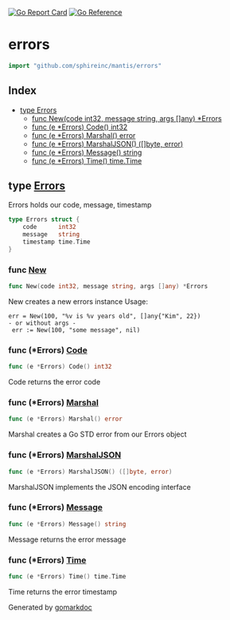 <!-- Code generated by gomarkdoc. DO NOT EDIT -->

[![Go Report Card](https://goreportcard.com/badge/github.com/sphireinc/mantis)](https://goreportcard.com/report/github.com/sphireinc/mantis)
[![Go Reference](https://pkg.go.dev/badge/github.com/sphireinc/mantis.svg)](https://pkg.go.dev/github.com/sphireinc/mantis)



# errors

```go
import "github.com/sphireinc/mantis/errors"
```

## Index

- [type Errors](<#Errors>)
  - [func New\(code int32, message string, args \[\]any\) \*Errors](<#New>)
  - [func \(e \*Errors\) Code\(\) int32](<#Errors.Code>)
  - [func \(e \*Errors\) Marshal\(\) error](<#Errors.Marshal>)
  - [func \(e \*Errors\) MarshalJSON\(\) \(\[\]byte, error\)](<#Errors.MarshalJSON>)
  - [func \(e \*Errors\) Message\(\) string](<#Errors.Message>)
  - [func \(e \*Errors\) Time\(\) time.Time](<#Errors.Time>)


<a name="Errors"></a>
## type [Errors](<https://github.com/sphireinc/mantis/blob/master/errors/error.go#L10-L14>)

Errors holds our code, message, timestamp

```go
type Errors struct {
    code      int32
    message   string
    timestamp time.Time
}
```

<a name="New"></a>
### func [New](<https://github.com/sphireinc/mantis/blob/master/errors/error.go#L37>)

```go
func New(code int32, message string, args []any) *Errors
```

New creates a new errors instance Usage:

```
err = New(100, "%v is %v years old", []any{"Kim", 22})
- or without args -
 err := New(100, "some message", nil)
```

<a name="Errors.Code"></a>
### func \(\*Errors\) [Code](<https://github.com/sphireinc/mantis/blob/master/errors/error.go#L17>)

```go
func (e *Errors) Code() int32
```

Code returns the error code

<a name="Errors.Marshal"></a>
### func \(\*Errors\) [Marshal](<https://github.com/sphireinc/mantis/blob/master/errors/error.go#L58>)

```go
func (e *Errors) Marshal() error
```

Marshal creates a Go STD error from our Errors object

<a name="Errors.MarshalJSON"></a>
### func \(\*Errors\) [MarshalJSON](<https://github.com/sphireinc/mantis/blob/master/errors/error.go#L49>)

```go
func (e *Errors) MarshalJSON() ([]byte, error)
```

MarshalJSON implements the JSON encoding interface

<a name="Errors.Message"></a>
### func \(\*Errors\) [Message](<https://github.com/sphireinc/mantis/blob/master/errors/error.go#L22>)

```go
func (e *Errors) Message() string
```

Message returns the error message

<a name="Errors.Time"></a>
### func \(\*Errors\) [Time](<https://github.com/sphireinc/mantis/blob/master/errors/error.go#L27>)

```go
func (e *Errors) Time() time.Time
```

Time returns the error timestamp

Generated by [gomarkdoc](<https://github.com/princjef/gomarkdoc>)
